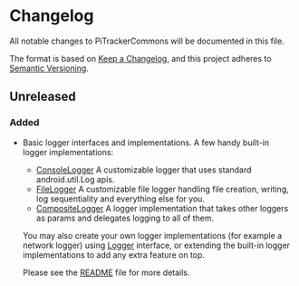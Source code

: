 # Changelog

All notable changes to PiTrackerCommons will be documented in this file.

The format is based on [Keep a Changelog](https://keepachangelog.com/en/1.0.0/),
and this project adheres to [Semantic Versioning](https://semver.org/spec/v2.0.0.html).

## Unreleased

### Added

- Basic logger interfaces and implementations.
  A few handy built-in logger implementations:
    - [ConsoleLogger](alogger/src/main/java/com/ragibn5/alogger/sources/ConsoleLogger.kt)
      A customizable logger that uses standard android.util.Log apis.
    - [FileLogger](alogger/src/main/java/com/ragibn5/alogger/sources/FileLogger.kt)
      A customizable file logger handling file creation, writing, log sequentiality and everything else for you.
    - [CompositeLogger](alogger/src/main/java/com/ragibn5/alogger/sources/CompositeLogger.kt)
      A logger implementation that takes other loggers as params and delegates logging to all of them.

  You may also create your own logger implementations (for example a network logger) using [Logger](alogger/src/main/java/com/ragibn5/alogger/sources/Logger.kt)
  interface, or extending the built-in logger implementations to add any extra feature on top.

  Please see the [README](README.md) file for more details.
